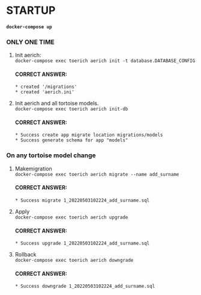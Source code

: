 # STARTUP

#### `docker-compose up`

### ONLY ONE TIME

1) Init aerich: </br>
    `docker-compose exec toerich aerich init -t database.DATABASE_CONFIG`
    </br>
    #### CORRECT ANSWER:
    ```
    * created '/migrations' 
    * created 'aerich.ini'
    ```
2) Init aerich and all tortoise models. </br>
    `docker-compose exec toerich aerich init-db`
    </br>
    #### CORRECT ANSWER:
    ```
    * Success create app migrate location migrations/models
    * Success generate schema for app "models"
    ```

### On any tortoise model change

1) Makemigration </br>
    `docker-compose exec toerich aerich migrate --name add_surname`
    </br>
    #### CORRECT ANSWER:
    ```
    * Success migrate 1_20220503102224_add_surname.sql
    ```

2) Apply </br>
    `docker-compose exec toerich aerich upgrade`
    <br>
    #### CORRECT ANSWER:
    ```
    * Success upgrade 1_20220503102224_add_surname.sql
   ```

3) Rollback </br>
    `docker-compose exec toerich aerich downgrade`
    <br>
    #### CORRECT ANSWER:
    ```
    * Success downgrade 1_20220503102224_add_surname.sql
   ```
